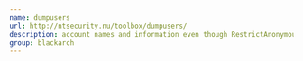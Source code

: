 ```yaml
---
name: dumpusers
url: http://ntsecurity.nu/toolbox/dumpusers/
description: account names and information even though RestrictAnonymous has been set to 1. URL : http://ntsecurity.nu/toolbox/dumpusers/ Groups : blackarch blackarch-windows blackarch-recon
group: blackarch
---
```

